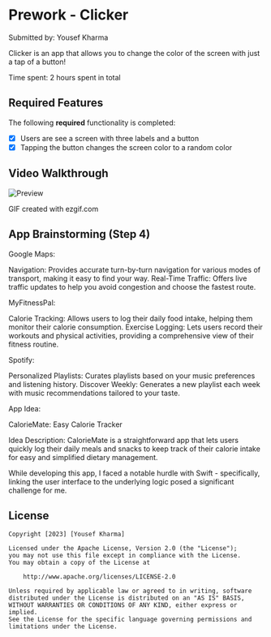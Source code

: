 # Prework - Clicker

Submitted by: Yousef Kharma

Clicker is an app that allows you to change the color of the screen with just a tap of a button!

Time spent: 2 hours spent in total

## Required Features

The following **required** functionality is completed:

- [x] Users are see a screen with three labels and a button
- [x] Tapping the button changes the screen color to a random color
 
## Video Walkthrough

![Preview](https://imgur.com/uszTwuc.gif)


GIF created with ezgif.com

## App Brainstorming (Step 4)

Google Maps:

Navigation: Provides accurate turn-by-turn navigation for various modes of transport, making it easy to find your way.
Real-Time Traffic: Offers live traffic updates to help you avoid congestion and choose the fastest route.

MyFitnessPal:

Calorie Tracking: Allows users to log their daily food intake, helping them monitor their calorie consumption.
Exercise Logging: Lets users record their workouts and physical activities, providing a comprehensive view of their fitness routine.

Spotify:

Personalized Playlists: Curates playlists based on your music preferences and listening history.
Discover Weekly: Generates a new playlist each week with music recommendations tailored to your taste.

App Idea: 

CalorieMate: Easy Calorie Tracker

Idea Description: CalorieMate is a straightforward app that lets users quickly log their daily meals and snacks to keep track of their calorie intake for easy and simplified dietary management.

While developing this app, I faced a notable hurdle with Swift - specifically, linking the user interface to the underlying logic posed a significant challenge for me.

## License

    Copyright [2023] [Yousef Kharma]

    Licensed under the Apache License, Version 2.0 (the "License");
    you may not use this file except in compliance with the License.
    You may obtain a copy of the License at

        http://www.apache.org/licenses/LICENSE-2.0

    Unless required by applicable law or agreed to in writing, software
    distributed under the License is distributed on an "AS IS" BASIS,
    WITHOUT WARRANTIES OR CONDITIONS OF ANY KIND, either express or implied.
    See the License for the specific language governing permissions and
    limitations under the License.
